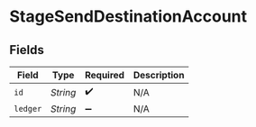 # StageSendDestinationAccount


## Fields

| Field              | Type               | Required           | Description        |
| ------------------ | ------------------ | ------------------ | ------------------ |
| `id`               | *String*           | :heavy_check_mark: | N/A                |
| `ledger`           | *String*           | :heavy_minus_sign: | N/A                |